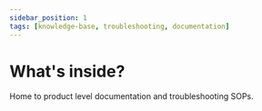 ```yaml
---
sidebar_position: 1
tags: [knowledge-base, troubleshooting, documentation]
---
```


# What's inside?

Home to product level documentation and troubleshooting SOPs.
